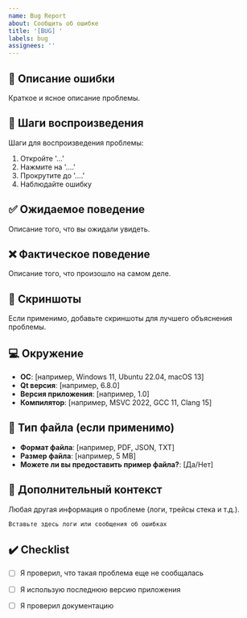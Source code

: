 ```yaml
---
name: Bug Report
about: Сообщить об ошибке
title: '[BUG] '
labels: bug
assignees: ''
---
```


## 🐛 Описание ошибки
Краткое и ясное описание проблемы.

## 🔄 Шаги воспроизведения
Шаги для воспроизведения проблемы:
1. Откройте '...'
2. Нажмите на '....'
3. Прокрутите до '....'
4. Наблюдайте ошибку

## ✅ Ожидаемое поведение
Описание того, что вы ожидали увидеть.

## ❌ Фактическое поведение
Описание того, что произошло на самом деле.

## 📸 Скриншоты
Если применимо, добавьте скриншоты для лучшего объяснения проблемы.

## 💻 Окружение
- **ОС**: [например, Windows 11, Ubuntu 22.04, macOS 13]
- **Qt версия**: [например, 6.8.0]
- **Версия приложения**: [например, 1.0]
- **Компилятор**: [например, MSVC 2022, GCC 11, Clang 15]

## 📄 Тип файла (если применимо)
- **Формат файла**: [например, PDF, JSON, TXT]
- **Размер файла**: [например, 5 MB]
- **Можете ли вы предоставить пример файла?**: [Да/Нет]

## 📝 Дополнительный контекст
Любая другая информация о проблеме (логи, трейсы стека и т.д.).

```
Вставьте здесь логи или сообщения об ошибках
```

## ✔️ Checklist
- [ ] Я проверил, что такая проблема еще не сообщалась
- [ ] Я использую последнюю версию приложения
- [ ] Я проверил документацию

